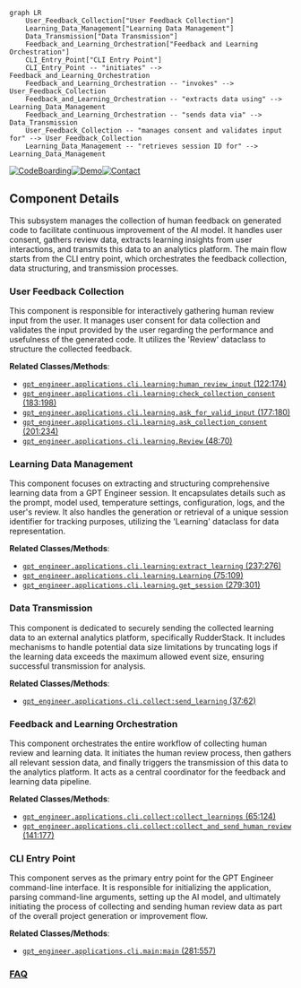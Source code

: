 ```mermaid
graph LR
    User_Feedback_Collection["User Feedback Collection"]
    Learning_Data_Management["Learning Data Management"]
    Data_Transmission["Data Transmission"]
    Feedback_and_Learning_Orchestration["Feedback and Learning Orchestration"]
    CLI_Entry_Point["CLI Entry Point"]
    CLI_Entry_Point -- "initiates" --> Feedback_and_Learning_Orchestration
    Feedback_and_Learning_Orchestration -- "invokes" --> User_Feedback_Collection
    Feedback_and_Learning_Orchestration -- "extracts data using" --> Learning_Data_Management
    Feedback_and_Learning_Orchestration -- "sends data via" --> Data_Transmission
    User_Feedback_Collection -- "manages consent and validates input for" --> User_Feedback_Collection
    Learning_Data_Management -- "retrieves session ID for" --> Learning_Data_Management
```
[![CodeBoarding](https://img.shields.io/badge/Generated%20by-CodeBoarding-9cf?style=flat-square)](https://github.com/CodeBoarding/GeneratedOnBoardings)[![Demo](https://img.shields.io/badge/Try%20our-Demo-blue?style=flat-square)](https://www.codeboarding.org/demo)[![Contact](https://img.shields.io/badge/Contact%20us%20-%20contact@codeboarding.org-lightgrey?style=flat-square)](mailto:contact@codeboarding.org)

## Component Details

This subsystem manages the collection of human feedback on generated code to facilitate continuous improvement of the AI model. It handles user consent, gathers review data, extracts learning insights from user interactions, and transmits this data to an analytics platform. The main flow starts from the CLI entry point, which orchestrates the feedback collection, data structuring, and transmission processes.

### User Feedback Collection
This component is responsible for interactively gathering human review input from the user. It manages user consent for data collection and validates the input provided by the user regarding the performance and usefulness of the generated code. It utilizes the 'Review' dataclass to structure the collected feedback.


**Related Classes/Methods**:

- <a href="https://github.com/gpt-engineer-org/gpt-engineer/blob/master/gpt_engineer/applications/cli/learning.py#L122-L174" target="_blank" rel="noopener noreferrer">`gpt_engineer.applications.cli.learning:human_review_input` (122:174)</a>
- <a href="https://github.com/gpt-engineer-org/gpt-engineer/blob/master/gpt_engineer/applications/cli/learning.py#L183-L198" target="_blank" rel="noopener noreferrer">`gpt_engineer.applications.cli.learning:check_collection_consent` (183:198)</a>
- <a href="https://github.com/gpt-engineer-org/gpt-engineer/blob/master/gpt_engineer/applications/cli/learning.py#L177-L180" target="_blank" rel="noopener noreferrer">`gpt_engineer.applications.cli.learning.ask_for_valid_input` (177:180)</a>
- <a href="https://github.com/gpt-engineer-org/gpt-engineer/blob/master/gpt_engineer/applications/cli/learning.py#L201-L234" target="_blank" rel="noopener noreferrer">`gpt_engineer.applications.cli.learning.ask_collection_consent` (201:234)</a>
- <a href="https://github.com/gpt-engineer-org/gpt-engineer/blob/master/gpt_engineer/applications/cli/learning.py#L48-L70" target="_blank" rel="noopener noreferrer">`gpt_engineer.applications.cli.learning.Review` (48:70)</a>


### Learning Data Management
This component focuses on extracting and structuring comprehensive learning data from a GPT Engineer session. It encapsulates details such as the prompt, model used, temperature settings, configuration, logs, and the user's review. It also handles the generation or retrieval of a unique session identifier for tracking purposes, utilizing the 'Learning' dataclass for data representation.


**Related Classes/Methods**:

- <a href="https://github.com/gpt-engineer-org/gpt-engineer/blob/master/gpt_engineer/applications/cli/learning.py#L237-L276" target="_blank" rel="noopener noreferrer">`gpt_engineer.applications.cli.learning:extract_learning` (237:276)</a>
- <a href="https://github.com/gpt-engineer-org/gpt-engineer/blob/master/gpt_engineer/applications/cli/learning.py#L75-L109" target="_blank" rel="noopener noreferrer">`gpt_engineer.applications.cli.learning.Learning` (75:109)</a>
- <a href="https://github.com/gpt-engineer-org/gpt-engineer/blob/master/gpt_engineer/applications/cli/learning.py#L279-L301" target="_blank" rel="noopener noreferrer">`gpt_engineer.applications.cli.learning.get_session` (279:301)</a>


### Data Transmission
This component is dedicated to securely sending the collected learning data to an external analytics platform, specifically RudderStack. It includes mechanisms to handle potential data size limitations by truncating logs if the learning data exceeds the maximum allowed event size, ensuring successful transmission for analysis.


**Related Classes/Methods**:

- <a href="https://github.com/gpt-engineer-org/gpt-engineer/blob/master/gpt_engineer/applications/cli/collect.py#L37-L62" target="_blank" rel="noopener noreferrer">`gpt_engineer.applications.cli.collect:send_learning` (37:62)</a>


### Feedback and Learning Orchestration
This component orchestrates the entire workflow of collecting human review and learning data. It initiates the human review process, then gathers all relevant session data, and finally triggers the transmission of this data to the analytics platform. It acts as a central coordinator for the feedback and learning data pipeline.


**Related Classes/Methods**:

- <a href="https://github.com/gpt-engineer-org/gpt-engineer/blob/master/gpt_engineer/applications/cli/collect.py#L65-L124" target="_blank" rel="noopener noreferrer">`gpt_engineer.applications.cli.collect:collect_learnings` (65:124)</a>
- <a href="https://github.com/gpt-engineer-org/gpt-engineer/blob/master/gpt_engineer/applications/cli/collect.py#L141-L177" target="_blank" rel="noopener noreferrer">`gpt_engineer.applications.cli.collect:collect_and_send_human_review` (141:177)</a>


### CLI Entry Point
This component serves as the primary entry point for the GPT Engineer command-line interface. It is responsible for initializing the application, parsing command-line arguments, setting up the AI model, and ultimately initiating the process of collecting and sending human review data as part of the overall project generation or improvement flow.


**Related Classes/Methods**:

- <a href="https://github.com/gpt-engineer-org/gpt-engineer/blob/master/gpt_engineer/applications/cli/main.py#L281-L557" target="_blank" rel="noopener noreferrer">`gpt_engineer.applications.cli.main:main` (281:557)</a>




### [FAQ](https://github.com/CodeBoarding/GeneratedOnBoardings/tree/main?tab=readme-ov-file#faq)